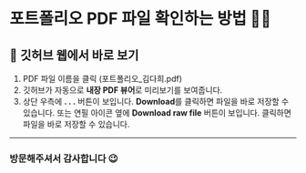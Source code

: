 # 포트폴리오 PDF 파일 확인하는 방법 📄✨


## 🔎 깃허브 웹에서 바로 보기

1. PDF 파일 이름을 클릭 (포트폴리오_김다희.pdf)
2. 깃허브가 자동으로 **내장 PDF 뷰어**로 미리보기를 보여줍니다.
3. 상단 우측에 **. . .** 버튼이 보입니다. **Download**를 클릭하면 파일을 바로 저장할 수 있습니다. 또는 연필 아이콘 옆에 **Download raw file** 버튼이 보입니다. 클릭하면 파일을 바로 저장할 수 있습니다.

---

### 방문해주셔서 감사합니다 😉
